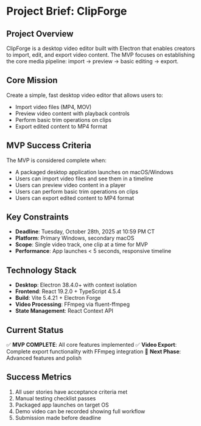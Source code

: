 # Project Brief: ClipForge

## Project Overview
ClipForge is a desktop video editor built with Electron that enables creators to import, edit, and export video content. The MVP focuses on establishing the core media pipeline: import → preview → basic editing → export.

## Core Mission
Create a simple, fast desktop video editor that allows users to:
- Import video files (MP4, MOV)
- Preview video content with playback controls
- Perform basic trim operations on clips
- Export edited content to MP4 format

## MVP Success Criteria
The MVP is considered complete when:
- A packaged desktop application launches on macOS/Windows
- Users can import video files and see them in a timeline
- Users can preview video content in a player
- Users can perform basic trim operations on clips
- Users can export edited content to MP4 format

## Key Constraints
- **Deadline**: Tuesday, October 28th, 2025 at 10:59 PM CT
- **Platform**: Primary Windows, secondary macOS
- **Scope**: Single video track, one clip at a time for MVP
- **Performance**: App launches < 5 seconds, responsive timeline

## Technology Stack
- **Desktop**: Electron 38.4.0+ with context isolation
- **Frontend**: React 19.2.0 + TypeScript 4.5.4
- **Build**: Vite 5.4.21 + Electron Forge
- **Video Processing**: FFmpeg via fluent-ffmpeg
- **State Management**: React Context API

## Current Status
✅ **MVP COMPLETE**: All core features implemented
✅ **Video Export**: Complete export functionality with FFmpeg integration
🔄 **Next Phase**: Advanced features and polish

## Success Metrics
1. All user stories have acceptance criteria met
2. Manual testing checklist passes
3. Packaged app launches on target OS
4. Demo video can be recorded showing full workflow
5. Submission made before deadline
